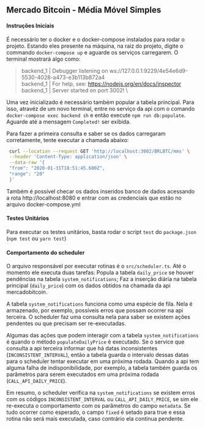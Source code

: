 ## Mercado Bitcoin - Média Móvel Simples

#### Instruções Iniciais

É necessário ter o docker e o docker-compose instalados para rodar o projeto. Estando eles presente na máquina, na raiz do projeto, digite o commando `docker-compose up` e aguarde os serviços carregarem. O terminal mostrará algo como:

> backend_1 | Debugger listening on ws://127.0.0.1:9229/4e54e6d9-5530-4028-a473-e3b113b872a4 \
> backend_1 | For help, see: https://nodejs.org/en/docs/inspector \
> backend_1 | Server started on port 3002! \

Uma vez inicializado é necessário também popular a tabela principal. Para isso, atravéz de um novo terminal, entre no serviço da api com o comando `docker-compose exec backend sh` e então execute `npm run db:populate`. Aguarde até a mensagem `Completed!` ser exibida.

Para fazer a primeira consulta e saber se os dados carregaram corretamente, tente executar a chamada abaixo:

```sh
 curl --location --request GET 'http://localhost:3002/BRLBTC/mms' \
 --header 'Content-Type: application/json' \
 --data-raw '{
 "from": "2020-01-31T18:51:45.600Z",
 "range": "20"
 }'
```

Também é possível checar os dados inseridos banco de dados acessando a rota http://localhost:8080 e entrar com as credenciais que estão no arquivo docker-compose.yml

#### Testes Unitários

Para executar os testes unitários, basta rodar o script `test` do `package.json` (`npm test` ou `yarn test`)

#### Comportamento do scheduler

O arquivo responsável por executar rotinas é o `src/scheduler.ts`. Até o momento ele executa duas tarefas: Popula a tabela `daily_price` se houver pendências na tabela `system_notifications`; Faz a inserção diária na tabela principal (`daily_price`) com os dados obtidos na chamada da api mercadobitcoin.

A tabela `system_notifications` funciona como uma espécie de fila. Nela é armazenado, por exemplo, possíveis erros que possam ocorrer na api terceira. O scheduler faz uma consulta nela para saber se existem ações pendentes ou que precisam ser re-executadas.

Algumas das ações que podem interagir com a tabela `system_notifications` é quando o método `populateDailyPrice` é executado. Se o service que consulta a api terceira informar que há datas inconsistentes (`INCONSISTENT_INTERVAL`), então a tabela guarda o intervalo dessas datas para o scheduler tentar executar em uma próxima rodada. Quando a api tem alguma falha de indisponibilidade, por exemplo, a tabela também guarda os parâmetros para serem executados em uma próxima rodada (`CALL_API_DAILY_PRICE`).

Em resumo, o scheduler verifica na `system_notifications` se existem erros com os códigos `INCONSISTENT_INTERVAL` ou `CALL_API_DAILY_PRICE`, se sim ele re-executa o comportamento com os parâmetros do campo `metadata`. Se tudo ocorrer como esperado, o campo `fixed` é setado para true e essa rotina não será mais executada, caso contrário ela continua pendente.
